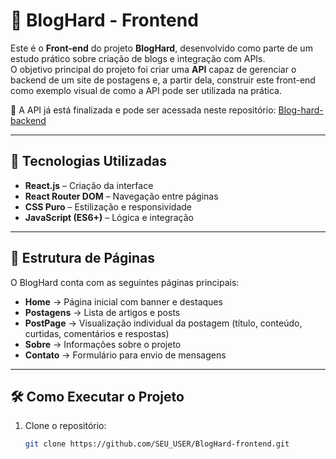 # 📰 BlogHard - Frontend

Este é o **Front-end** do projeto **BlogHard**, desenvolvido como parte de um estudo prático sobre criação de blogs e integração com APIs.  
O objetivo principal do projeto foi criar uma **API** capaz de gerenciar o backend de um site de postagens e, a partir dela, construir este front-end como exemplo visual de como a API pode ser utilizada na prática.  

🔗 A API já está finalizada e pode ser acessada neste repositório: <a href="https://github.com/johnHPX/Blog-hard-backend" target="_blank">Blog-hard-backend</a>

---

## 🚀 Tecnologias Utilizadas

- **React.js** – Criação da interface
- **React Router DOM** – Navegação entre páginas
- **CSS Puro** – Estilização e responsividade
- **JavaScript (ES6+)** – Lógica e integração

---

## 📂 Estrutura de Páginas

O BlogHard conta com as seguintes páginas principais:

- **Home** → Página inicial com banner e destaques
- **Postagens** → Lista de artigos e posts
- **PostPage** → Visualização individual da postagem (título, conteúdo, curtidas, comentários e respostas)
- **Sobre** → Informações sobre o projeto
- **Contato** → Formulário para envio de mensagens

---

## 🛠️ Como Executar o Projeto

1. Clone o repositório:
   ```bash
   git clone https://github.com/SEU_USER/BlogHard-frontend.git
